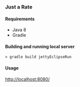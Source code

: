 ### Just a Rate

#### Requirements

* Java 8
* Gradle

#### Building and running local server

`> gradle build jettyEclipseRun`

#### Usage

[http://localhost:8080/](http://localhost:8080/)

